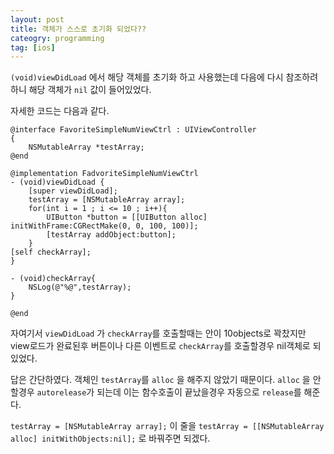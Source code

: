 ```yaml
---
layout: post
title: 객체가 스스로 초기화 되었다??
cateogry: programming
tag: [ios]
---
```

`(void)viewDidLoad` 에서 해당 객체를 초기화 하고 사용했는데 다음에 다시 참조하려 하니 해당 객체가 `nil` 값이 들어있었다. 

자세한 코드는 다음과 같다.


```
@interface FavoriteSimpleNumViewCtrl : UIViewController
{
    NSMutableArray *testArray;
@end

@implementation FadvoriteSimpleNumViewCtrl
- (void)viewDidLoad {
    [super viewDidLoad];
    testArray = [NSMutableArray array];
    for(int i = 1 ; i <= 10 ; i++){
        UIButton *button = [[UIButton alloc] initWithFrame:CGRectMake(0, 0, 100, 100)];
        [testArray addObject:button];
    }
[self checkArray];
}

- (void)checkArray{
    NSLog(@"%@",testArray);
}

@end
```

자여기서 `viewDidLoad` 가 `checkArray`를 호출할때는 안이 10objects로 꽉찼지만 view로드가 완료된후 버튼이나 다른 이벤트로  `checkArray`를 호출할경우 nil객체로 되있었다.

답은 간단하였다. 객체인 `testArray`를 `alloc` 을 해주지 않았기 때문이다. `alloc` 을 안할경우 `autorelease`가 되는데 이는 함수호출이 끝났을경우 자동으로 `release`를 해준다. 


`testArray = [NSMutableArray array];`
이 줄을
`testArray = [[NSMutableArray alloc] initWithObjects:nil];`
로 바꿔주면 되겠다.





